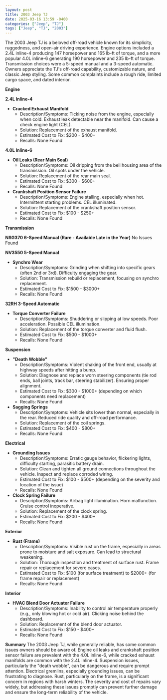 ```yaml
---
layout: post
title: 2003 Jeep TJ
date: 2025-03-16 13:59 -0400
categories: ["Jeep", "TJ"]
tags: ["Jeep", "TJ", "2003"]
---
```

The 2003 Jeep TJ is a beloved off-road vehicle known for its simplicity, ruggedness, and open-air driving experience. Engine options included a 2.4L inline-4 producing 147 horsepower and 165 lb-ft of torque, and a more popular 4.0L inline-6 generating 190 horsepower and 235 lb-ft of torque. Transmission choices were a 5-speed manual and a 3-speed automatic. Owners appreciate the TJ's off-road capability, customizable nature, and classic Jeep styling. Some common complaints include a rough ride, limited cargo space, and dated interior.

**Engine**

**2.4L Inline-4**

*   **Cracked Exhaust Manifold**
    *   Description/Symptoms: Ticking noise from the engine, especially when cold. Exhaust leak detectable near the manifold. Can cause a check engine light (CEL).
    *   Solution: Replacement of the exhaust manifold.
    *   Estimated Cost to Fix: $200 - $400+
    *   Recalls: None Found

**4.0L Inline-6**

*   **Oil Leaks (Rear Main Seal)**
    *   Description/Symptoms: Oil dripping from the bell housing area of the transmission. Oil spots under the vehicle.
    *   Solution: Replacement of the rear main seal.
    *   Estimated Cost to Fix: $300 - $600+
    *   Recalls: None Found
*   **Crankshaft Position Sensor Failure**
    *   Description/Symptoms: Engine stalling, especially when hot. Intermittent starting problems. CEL illuminated.
    *   Solution: Replacement of the crankshaft position sensor.
    *   Estimated Cost to Fix: $100 - $250+
    *   Recalls: None Found

**Transmission**

**NSG370 6-Speed Manual (Rare - Available Late in the Year)**
No Issues Found

**NV3550 5-Speed Manual**

*   **Synchro Wear**
    *   Description/Symptoms: Grinding when shifting into specific gears (often 2nd or 3rd). Difficulty engaging the gear.
    *   Solution: Transmission rebuild or replacement, focusing on synchro replacement.
    *   Estimated Cost to Fix: $1500 - $3000+
    *   Recalls: None Found

**32RH 3-Speed Automatic**

*   **Torque Converter Failure**
    *   Description/Symptoms: Shuddering or slipping at low speeds. Poor acceleration. Possible CEL illumination.
    *   Solution: Replacement of the torque converter and fluid flush.
    *   Estimated Cost to Fix: $500 - $1000+
    *   Recalls: None Found

**Suspension**

*   **"Death Wobble"**
    *   Description/Symptoms: Violent shaking of the front end, usually at highway speeds after hitting a bump.
    *   Solution: Diagnose and replace worn steering components (tie rod ends, ball joints, track bar, steering stabilizer). Ensuring proper alignment.
    *   Estimated Cost to Fix: $300 - $1000+ (depending on which components need replacement)
    *   Recalls: None Found
*   **Sagging Springs**
    *   Description/Symptoms: Vehicle sits lower than normal, especially in the rear. Reduced ride quality and off-road performance.
    *   Solution: Replacement of the coil springs.
    *   Estimated Cost to Fix: $400 - $800+
    *   Recalls: None Found

**Electrical**

*   **Grounding Issues**
    *   Description/Symptoms: Erratic gauge behavior, flickering lights, difficulty starting, parasitic battery drain.
    *   Solution: Clean and tighten all ground connections throughout the vehicle. Inspect and replace corroded wiring.
    *   Estimated Cost to Fix: $100 - $500+ (depending on the severity and location of the issue)
    *   Recalls: None Found
*   **Clock Spring Failure**
    *   Description/Symptoms: Airbag light illumination. Horn malfunction. Cruise control inoperative.
    *   Solution: Replacement of the clock spring.
    *   Estimated Cost to Fix: $200 - $400+
    *   Recalls: None Found

**Exterior**

*   **Rust (Frame)**
    *   Description/Symptoms: Visible rust on the frame, especially in areas prone to moisture and salt exposure. Can lead to structural weakening.
    *   Solution: Thorough inspection and treatment of surface rust. Frame repair or replacement for severe cases.
    *   Estimated Cost to Fix: $100 (for surface treatment) to $2000+ (for frame repair or replacement)
    *   Recalls: None Found

**Interior**

*   **HVAC Blend Door Actuator Failure**
    *   Description/Symptoms: Inability to control air temperature properly (e.g., only blowing hot or cold air). Clicking noise behind the dashboard.
    *   Solution: Replacement of the blend door actuator.
    *   Estimated Cost to Fix: $150 - $400+
    *   Recalls: None Found

**Summary**
The 2003 Jeep TJ, while generally reliable, has some common issues owners should be aware of. Engine oil leaks and crankshaft position sensor failure are prevalent with the 4.0L inline-6, while cracked exhaust manifolds are common with the 2.4L inline-4. Suspension issues, particularly the "death wobble", can be dangerous and require prompt attention. Electrical gremlins, especially grounding issues, can be frustrating to diagnose. Rust, particularly on the frame, is a significant concern in regions with harsh winters. The severity and cost of repairs vary widely, but addressing these issues promptly can prevent further damage and ensure the long-term reliability of the vehicle.

